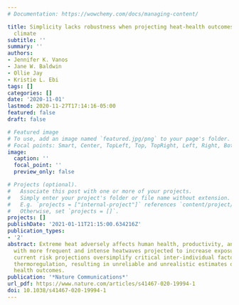 ```yaml
---
# Documentation: https://wowchemy.com/docs/managing-content/

title: Simplicity lacks robustness when projecting heat-health outcomes in a changing
  climate
subtitle: ''
summary: ''
authors:
- Jennifer K. Vanos
- Jane W. Baldwin
- Ollie Jay
- Kristie L. Ebi
tags: []
categories: []
date: '2020-11-01'
lastmod: 2020-11-27T17:14:16-05:00
featured: false
draft: false

# Featured image
# To use, add an image named `featured.jpg/png` to your page's folder.
# Focal points: Smart, Center, TopLeft, Top, TopRight, Left, Right, BottomLeft, Bottom, BottomRight.
image:
  caption: ''
  focal_point: ''
  preview_only: false

# Projects (optional).
#   Associate this post with one or more of your projects.
#   Simply enter your project's folder or file name without extension.
#   E.g. `projects = ["internal-project"]` references `content/project/deep-learning/index.md`.
#   Otherwise, set `projects = []`.
projects: []
publishDate: '2021-01-11T21:15:00.634216Z'
publication_types:
- '2'
abstract: Extreme heat adversely affects human health, productivity, and well-being,
  with more frequent and intense heatwaves projected to increase exposures. However,
  current risk projections oversimplify critical inter-individual factors of human
  thermoregulation, resulting in unreliable and unrealistic estimates of future adverse
  health outcomes.
publication: '*Nature Communications*'
url_pdf: https://www.nature.com/articles/s41467-020-19994-1
doi: 10.1038/s41467-020-19994-1
---
```

